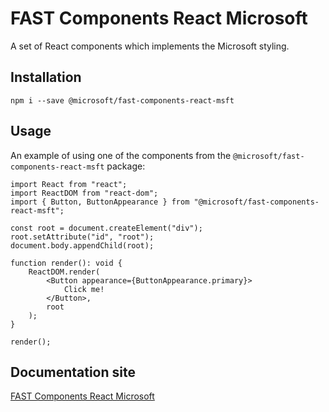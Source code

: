 # FAST Components React Microsoft
A set of React components which implements the Microsoft styling.

## Installation
`npm i --save @microsoft/fast-components-react-msft`

## Usage
An example of using one of the components from the `@microsoft/fast-components-react-msft` package:

```tsx
import React from "react";
import ReactDOM from "react-dom";
import { Button, ButtonAppearance } from "@microsoft/fast-components-react-msft";

const root = document.createElement("div");
root.setAttribute("id", "root");
document.body.appendChild(root);

function render(): void {
    ReactDOM.render(
        <Button appearance={ButtonAppearance.primary}>
            Click me!
        </Button>,
        root
    );
}

render();
```

## Documentation site
[FAST Components React Microsoft](https://msft-docs.azurewebsites.net/)
